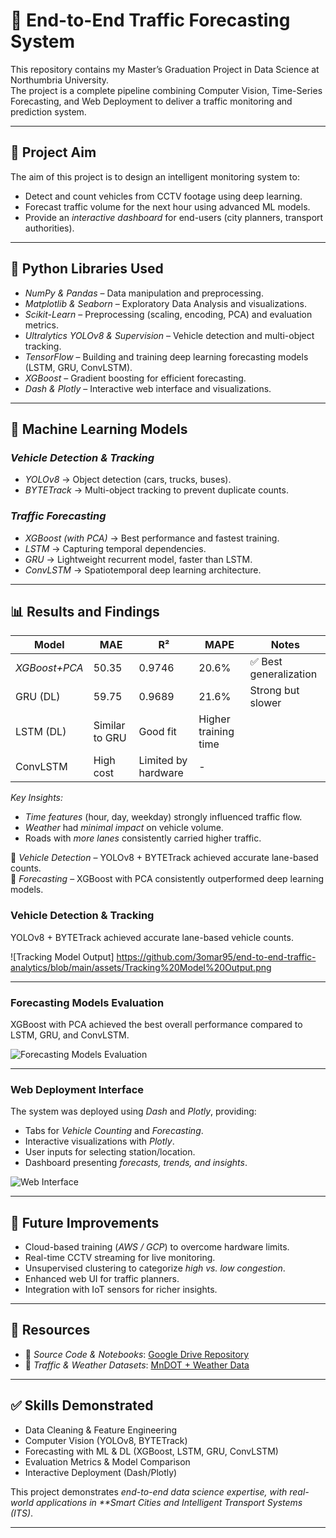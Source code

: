 # 🚦 End-to-End Traffic Forecasting System

This repository contains my Master’s Graduation Project in Data Science at Northumbria University.  
The project is a complete pipeline combining Computer Vision, Time-Series Forecasting, and Web Deployment to deliver a traffic monitoring and prediction system.

---

## 📌 Project Aim  
The aim of this project is to design an intelligent monitoring system to:  
- Detect and count vehicles from CCTV footage using deep learning.  
- Forecast traffic volume for the next hour using advanced ML models.  
- Provide an *interactive dashboard* for end-users (city planners, transport authorities).  

---

## 🐍 Python Libraries Used  
- *NumPy & Pandas* – Data manipulation and preprocessing.  
- *Matplotlib & Seaborn* – Exploratory Data Analysis and visualizations.  
- *Scikit-Learn* – Preprocessing (scaling, encoding, PCA) and evaluation metrics.  
- *Ultralytics YOLOv8 & Supervision* – Vehicle detection and multi-object tracking.  
- *TensorFlow* – Building and training deep learning forecasting models (LSTM, GRU, ConvLSTM).  
- *XGBoost* – Gradient boosting for efficient forecasting.  
- *Dash & Plotly* – Interactive web interface and visualizations.  

---

## 🤖 Machine Learning Models  

### *Vehicle Detection & Tracking*  
- *YOLOv8* → Object detection (cars, trucks, buses).  
- *BYTETrack* → Multi-object tracking to prevent duplicate counts.  

### *Traffic Forecasting*  
- *XGBoost (with PCA)* → Best performance and fastest training.  
- *LSTM* → Capturing temporal dependencies.  
- *GRU* → Lightweight recurrent model, faster than LSTM.  
- *ConvLSTM* → Spatiotemporal deep learning architecture.  

---

## 📊 Results and Findings  

| Model         | MAE   | R²     | MAPE   | Notes |
|---------------|-------|--------|--------|-------|
| *XGBoost+PCA* | 50.35 | 0.9746 | 20.6% | ✅ Best generalization |
| GRU (DL)      | 59.75 | 0.9689 | 21.6% | Strong but slower |
| LSTM (DL)     | Similar to GRU | Good fit | Higher training time |
| ConvLSTM      | High cost | Limited by hardware | - |

*Key Insights:*  
- *Time features* (hour, day, weekday) strongly influenced traffic flow.  
- *Weather* had *minimal impact* on vehicle volume.  
- Roads with *more lanes* consistently carried higher traffic.  

📌 *Vehicle Detection* – YOLOv8 + BYTETrack achieved accurate lane-based counts.  
📌 *Forecasting* – XGBoost with PCA consistently outperformed deep learning models.  

### Vehicle Detection & Tracking  
YOLOv8 + BYTETrack achieved accurate lane-based vehicle counts.

![Tracking Model Output] https://github.com/3omar95/end-to-end-traffic-analytics/blob/main/assets/Tracking%20Model%20Output.png

---

### Forecasting Models Evaluation  
XGBoost with PCA achieved the best overall performance compared to LSTM, GRU, and ConvLSTM.

![Forecasting Models Evaluation](assets/figure_33.png)

---

### Web Deployment Interface  
The system was deployed using *Dash* and *Plotly*, providing:  
- Tabs for *Vehicle Counting* and *Forecasting*.  
- Interactive visualizations with *Plotly*.  
- User inputs for selecting station/location.  
- Dashboard presenting *forecasts, trends, and insights*.  


![Web Interface](assets/figure_34.png)

---

## 🚀 Future Improvements  
- Cloud-based training (*AWS / GCP*) to overcome hardware limits.  
- Real-time CCTV streaming for live monitoring.  
- Unsupervised clustering to categorize *high vs. low congestion*.  
- Enhanced web UI for traffic planners.  
- Integration with IoT sensors for richer insights.  

---

## 🔗 Resources  

- 📂 *Source Code & Notebooks*: [Google Drive Repository](https://drive.google.com/drive/folders/1hU5GHbE47gstaFcwrr3CpgQAXeB1nZKV?usp=drive_link)  
- 📂 *Traffic & Weather Datasets*: [MnDOT + Weather Data](https://drive.google.com/drive/folders/1f4xcXT4rdOYEy28M2Gte5-8NoEdIMeOt?usp=drive_link)  

---

## ✅ Skills Demonstrated  
- Data Cleaning & Feature Engineering  
- Computer Vision (YOLOv8, BYTETrack)  
- Forecasting with ML & DL (XGBoost, LSTM, GRU, ConvLSTM)  
- Evaluation Metrics & Model Comparison  
- Interactive Deployment (Dash/Plotly)  

This project demonstrates *end-to-end data science expertise, with real-world applications in **Smart Cities and Intelligent Transport Systems (ITS)*.  

---
